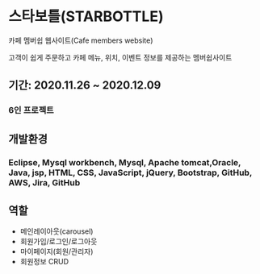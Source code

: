 # 스타보틀(STARBOTTLE) 
카페 멤버쉽 웹사이트(Cafe members website)

고객이 쉽게 주문하고 카페 메뉴, 위치, 이벤트 정보를 제공하는  멤버쉽사이트

## 기간: 2020.11.26 ~ 2020.12.09

### 6인 프로젝트

## 개발환경

### Eclipse, Mysql workbench, Mysql, Apache tomcat,Oracle, Java, jsp, HTML, CSS, JavaScript, jQuery, Bootstrap, GitHub, AWS, Jira, GitHub

## **역할**

- 메인레이아웃(carousel)
- 회원가입/로그인/로그아웃
- 마이페이지(회원/관리자)
- 회원정보 CRUD

